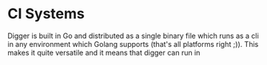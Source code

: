 # CI Systems

Digger is built in Go and distributed as a single binary file which runs as a cli in any environment which Golang supports (that's all platforms right ;)). This makes it quite versatile and it means that digger can run in&#x20;
